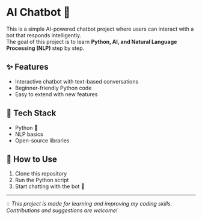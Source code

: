 # AI Chatbot 🤖  

This is a simple AI-powered chatbot project where users can interact with a bot that responds intelligently.  
The goal of this project is to learn **Python, AI, and Natural Language Processing (NLP)** step by step.  

## ✨ Features  
- Interactive chatbot with text-based conversations  
- Beginner-friendly Python code  
- Easy to extend with new features  

## 🚀 Tech Stack  
- Python 🐍  
- NLP basics  
- Open-source libraries  

## 📌 How to Use  
1. Clone this repository  
2. Run the Python script  
3. Start chatting with the bot 🎉  

---

💡 *This project is made for learning and improving my coding skills. Contributions and suggestions are welcome!*
